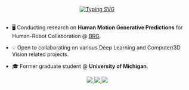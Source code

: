 <p align="center">
<a href="https://git.io/typing-svg"><img src="https://readme-typing-svg.demolab.com?font=Anton&duration=1000&pause=200&color=800080&center=true&multiline=true&width=435&height=85&lines=Leo+Bringer;Associate+Researcher+%7C+Former+MSc+Student;AI+%7C+Computer+VIsion+%7C+Robotics" alt="Typing SVG" />
</a>
<br/>

<!--p>&nbsp;<img align="center" src="https://github-readme-stats.vercel.app/api?username=leob03&show_icons=true&locale=en" alt="leob03" /></p!-->

<br/>
</p>

* :desktop_computer:   Conducting research on **Human Motion Generative Predictions** for Human-Robot Collaboration @ [BRG](https://brg.engin.umich.edu/).

* :bulb: Open to collaborating on various Deep Learning and Computer/3D Vision related projects. 

* :mortar_board: Former graduate student @ **University of Michigan**.

<p align="center">
<a href="https://leobringer.com/">
    <img src="https://img.shields.io/badge/Website-leob03-green?style=flat-square">
</a>

<a href="https://www.linkedin.com/in/leo-bringer/">
    <img src="https://img.shields.io/badge/-Linkedin-blue?style=flat-square&logo=linkedin">
</a>
<a href="mailto:lbringer@umich.edu">
    <img src="https://img.shields.io/badge/-Email-red?style=flat-square&logo=gmail&logoColor=white">
</a>
</p>
